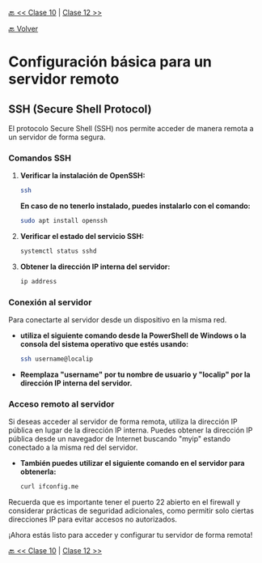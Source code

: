 [🔙 << Clase 10](../10_Class/10_Class.md) | [Clase 12 >>](../12_Class/12_Class.md)

[🔙 Volver](../README.md)


# Configuración básica para un servidor remoto

## SSH (Secure Shell Protocol)

El protocolo Secure Shell (SSH) nos permite acceder de manera remota a un servidor de forma segura.

### Comandos SSH

1. **Verificar la instalación de OpenSSH:**
    ```bash
    ssh
    ```

    **En caso de no tenerlo instalado, puedes instalarlo con el comando:**
    ```bash
    sudo apt install openssh
    ```

2. **Verificar el estado del servicio SSH:**
   ```bash
   systemctl status sshd
   ```


3. **Obtener la dirección IP interna del servidor:**
    ```bash
    ip address
    ```



### Conexión al servidor

Para conectarte al servidor desde un dispositivo en la misma red.

- **utiliza el siguiente comando desde la PowerShell de Windows o la consola del sistema operativo que estés usando:**

    ```bash
    ssh username@localip
    ```


- **Reemplaza "username" por tu nombre de usuario y "localip" por la dirección IP interna del servidor.**


### Acceso remoto al servidor

Si deseas acceder al servidor de forma remota, utiliza la dirección IP pública en lugar de la dirección IP interna. Puedes obtener la dirección IP pública desde un navegador de Internet buscando "myip" estando conectado a la misma red del servidor. 

- **También puedes utilizar el siguiente comando en el servidor para obtenerla:**

    ```bash
    curl ifconfig.me
    ```


Recuerda que es importante tener el puerto 22 abierto en el firewall y considerar prácticas de seguridad adicionales, como permitir solo ciertas direcciones IP para evitar accesos no autorizados.

¡Ahora estás listo para acceder y configurar tu servidor de forma remota!



[🔙 << Clase 10](../10_Class/10_Class.md) | [Clase 12 >>](../12_Class/12_Class.md)